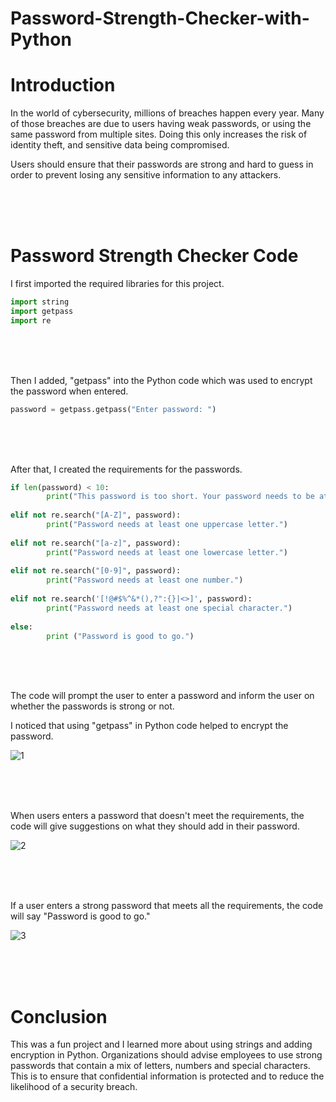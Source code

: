 # Password-Strength-Checker-with-Python

# Introduction
In the world of cybersecurity, millions of breaches happen every year. Many of those breaches are due to users having 
weak passwords, or using the same password from multiple sites. Doing this only increases the risk of identity theft, 
and sensitive data being compromised.

Users should ensure that their passwords are strong and hard to guess in order to prevent losing any sensitive information
to any attackers. 

<br>
<br>
<br>


# Password Strength Checker Code

I first imported the required libraries for this project.

```python
import string
import getpass
import re
```

<br>
<br>
<br>

Then I added, "getpass" into the Python code which was used to encrypt the password when entered.
```python
password = getpass.getpass("Enter password: ")
```

<br>
<br>
<br>

After that, I created the requirements for the passwords.
```python
if len(password) < 10:
        print("This password is too short. Your password needs to be at least 10 characters long.")
        
elif not re.search("[A-Z]", password):
        print("Password needs at least one uppercase letter.")
        
elif not re.search("[a-z]", password):
        print("Password needs at least one lowercase letter.")
        
elif not re.search("[0-9]", password):
        print("Password needs at least one number.")
        
elif not re.search('[!@#$%^&*(),?":{}|<>]', password):
        print("Password needs at least one special character.")
        
else:
        print ("Password is good to go.")
```

<br>
<br>
<br>

The code will prompt the user to enter a password and inform the user on whether the passwords is strong or not.

I noticed that using "getpass" in Python code helped to encrypt the password. 

![1](https://github.com/obi298/Password-Strength-Checker-with-Python/assets/90945162/bdba1860-0c94-443a-bda4-06a8ac8dd22f)

<br>
<br>
<br>

When users enters a password that doesn't meet the requirements, the code will give suggestions on what they should add in their password.


![2](https://github.com/obi298/Password-Strength-Checker-with-Python/assets/90945162/829a9804-06b0-4df1-960b-e3de0f9970cf)

<br>
<br>
<br>

If a user enters a strong password that meets all the requirements, the code will say "Password is good to go."

![3](https://github.com/obi298/Password-Strength-Checker-with-Python/assets/90945162/093ccda2-e638-4ef8-8c66-1b37eb9783b4)

<br>
<br>
<br>

# Conclusion

This was a fun project and I learned more about using strings and adding encryption in Python. Organizations should advise employees to use strong passwords that contain a mix
of letters, numbers and special characters. This is to ensure that confidential information is protected and to reduce the likelihood of a security breach.











